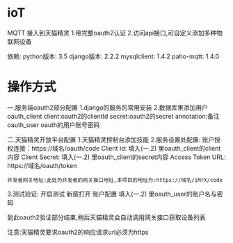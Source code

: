 # ioT
MQTT 接入到天猫精灵
1.带完整oauth2认证
2.访问api接口,可自定义添加多种物联网设备

依赖:
    python版本: 3.5  django版本: 2.2.2  mysqlclient: 1.4.2  paho-mqtt: 1.4.0
# 操作方式
一.服务端oauth2部分配置
1.django的服务的常用安装
2.数据库里添加用户
    oauth_client  client:oauth2的clientId  secret:oauth2的secret  annotation:备注
    oauth_user  oauth的用户账号密码

二.天猫精灵开放平台配置
1.天猫精灵控制台添加技能
2.服务设置处配置:
    账户授权连接：https://域名/oauth/code
    Client Id: 填入(一.2) 里oauth_client的client内容
    Client Secret: 填入(一.2) 里oauth_client的secret内容
    Access Token URL: https://域名/oauth/token

    开发者网关地址:此处为开发者的网关接口地址,本项目的地址为:https://域名/iMrX/code

3.测试验证:
    开启测试
    新窗打开
    账户配置
    填入(一.2) 里oauth_user的账户名与密码

到此oauth2验证部分结束,稍后天猫精灵会自动调用网关接口获取设备列表

注意:天猫精灵要求oauth2的响应请求url必须为https